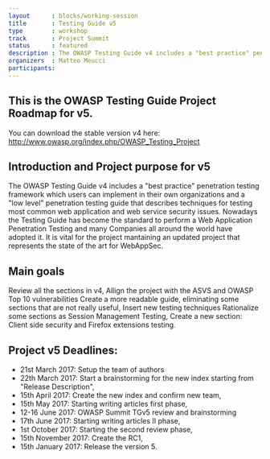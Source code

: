 ```yaml
---
layout      : blocks/working-session
title       : Testing Guide v5
type        : workshop
track       : Project Summit
status      : featured
description : The OWASP Testing Guide v4 includes a "best practice" penetration testing framework which users can implement in their own organizations and a "low level" penetration testing guide that describes techniques for testing most common web application and web service security issues. Nowadays the Testing Guide has become the standard to perform a Web Application Penetration Testing and many Companies all around the world have adopted it. It is vital for the project mantaining an updated project that represents the state of the art for WebAppSec.
organizers  : Matteo Meucci
participants:
---
```


This is the OWASP Testing Guide Project Roadmap for v5.
------------------------------------------------------
You can download the stable version v4 here:  
http://www.owasp.org/index.php/OWASP_Testing_Project


Introduction and Project purpose for v5
---------------------------------------
The OWASP Testing Guide v4 includes a "best practice" penetration testing framework which users can implement in their own organizations and a "low level" penetration testing guide that describes techniques for testing most common web application and web service security issues. Nowadays the Testing Guide has become the standard to perform a Web Application Penetration Testing and many Companies all around the world have adopted it. It is vital for the project mantaining an updated project that represents the state of the art for WebAppSec.

Main goals
----------
Review all the sections in v4,
Allign the project with the ASVS and OWASP Top 10 vulnerabilities
Create a more readable guide, eliminating some sections that are not really useful,
Insert new testing techniques
Rationalize some sections as Session Management Testing,
Create a new section: Client side security and Firefox extensions testing.

Project v5 Deadlines:
---------------------
- 21st March 2017: Setup the team of authors
- 22th March 2017: Start a brainstorming for the new index starting from "Release Description",
- 15th April 2017: Create the new index and confirm new team,
- 15th May 2017: Starting writing articles first phase,
- 12-16 June 2017: OWASP Summit TGv5 review and brainstorming 
- 17th June 2017: Starting writing articles II phase,
- 1st October 2017: Starting the second review phase,
- 15th November 2017: Create the RC1,
- 15th January 2017: Release the version 5.

